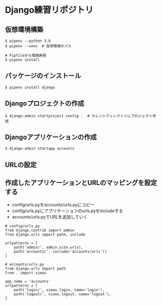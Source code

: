 # Django練習リポジトリ
## 仮想環境構築
```
$ pipenv --python 3.8
$ pipenv --venv  # 仮想環境のパス

# Pipfileから環境再現
$ pipenv install
```

## パッケージのインストール
```
$ pipenv install django
```

## Djangoプロジェクトの作成
```
$ django-admin startproject config .  # カレントディレクトリにプロジェクト作成
```

## Djangoアプリケーションの作成
```
$ django-admin startapp accounts
```

## URLの設定
## 作成したアプリケーションとURLのマッピングを設定する
- config/urls.pyをaccounts/urls.pyにコピー
- config/urls.pyにアプリケーションのurls.pyをincludeする
- accounts/urls.pyでURLを追加していく
```
# config/urls.py
from django.contrib import admin
from django.urls import path, include

urlpatterns = [
    path('admin/', admin.site.urls),
    path('accounts/', include('accounts/urls'))
]
```
```
# accounts/urls.py
from django.urls import path
from . import views

app_name = 'accounts'
urlpatterns = [
    path('login/', views.login, name='login'),
    path('logout/', views.logout, name='logout'),
]
```